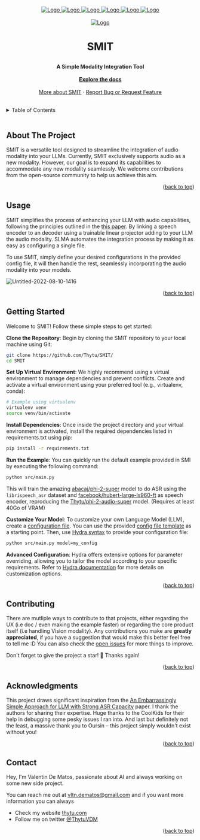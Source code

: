 <div id="top"></div>

<br />
<div align="center">

  
  <a href="https://github.com/Thytu/SMIT/graphs/contributors">
    <img src="https://img.shields.io/github/contributors/Thytu/SMIT.svg?style=for-the-badge&color=blue" alt="Logo">
  </a>
  <a href="https://github.com/Thytu/SMIT/network/members">
    <img src="https://img.shields.io/github/forks/Thytu/SMIT.svg?style=for-the-badge&color=blue" alt="Logo">
  </a>
  <a href="https://github.com/Thytu/SMIT/stargazers">
    <img src="https://img.shields.io/github/stars/Thytu/SMIT.svg?style=for-the-badge&color=yellow" alt="Logo">
  </a>
  <a href="https://github.com/Thytu/SMIT/issues">
    <img src="https://img.shields.io/github/issues/Thytu/SMIT.svg?style=for-the-badge&" alt="Logo">
  </a>
  <a href="https://github.com/Thytu/SMIT/pulls">
    <img src="https://img.shields.io/github/issues-pr/Thytu/SMIT.svg?style=for-the-badge" alt="Logo">
  </a>
  <a href="https://github.com/Thytu/SMIT/blob/master/LICENSE">
    <img src="https://img.shields.io/github/license/Thytu/SMIT.svg?style=for-the-badge&color=indigo" alt="Logo">
  </a>

  <br/>
  <br />
  
  <a href="https://github.com/Thytu/SMIT/network/members">
    <img src="https://repository-images.githubusercontent.com/763042457/1d2a98b1-5e63-4416-9da2-6b432fcb0726" alt="Logo">
  </a>

  <h3 align="center" style="font-size: 200%">SMIT</h3>

  <p align="center">
    <b> A Simple Modality Integration Tool </b>
    <br />
    <br />
    <a href="#getting-started"><strong>Explore the docs</strong></a>
    <br />
    <br />
    <a href="#about-the-project">More about SMIT</a>
    · <a href="https://github.com/Thytu/SMIT/issues">Report Bug or Request Feature</a>
  </p>
</div>

<br/>

<details>
  <summary>Table of Contents</summary>
  <ol>
    <li><a href="#about-the-project">About The Project</a></li>
    <li><a href="#usage">Usage</a></li>
    <li><a href="#getting-started">Getting Started</a></li>
    <li><a href="#contributing">Contributing</a></li>
    <li><a href="#acknowledgments">Acknowledgments</a></li>
    <li><a href="#contact">Contact</a></li>
  </ol>
</details>

<br/>


## About The Project

SMIT is a versatile tool designed to streamline the integration of audio modality into your LLMs. Currently, SMIT exclusively supports audio as a new modality. However, our goal is to expand its capabilities to accommodate any new modality seamlessly. We welcome contributions from the open-source community to help us achieve this aim.


<p align="right">(<a href="#top">back to top</a>)</p>


## Usage

SMIT simplifies the process of enhancing your LLM with audio capabilities, following the principles outlined in the [this paper](https://arxiv.org/abs/2402.08846). By linking a speech encoder to an decoder using a trainable linear projector adding to your LLM the audio modality. SLMA automates the integration process by making it as easy as configuring a single file.

To use SMIT, simply define your desired configurations in the provided config file, it will then handle the rest, seamlessly incorporating the audio modality into your models.

![Untitled-2022-08-10-1416](https://github.com/Thytu/SMIT/assets/43698357/7a4843d8-d283-4d3b-ab7f-1f4ba0199e4b)

<p align="right">(<a href="#top">back to top</a>)</p>


## Getting Started

Welcome to SMIT! Follow these simple steps to get started:

**Clone the Repository**: Begin by cloning the SMIT repository to your local machine using Git:
```sh
git clone https://github.com/Thytu/SMIT/
cd SMIT
```

**Set Up Virtual Environment**: We highly recommend using a virtual environment to manage dependencies and prevent conflicts. Create and activate a virtual environment using your preferred tool (e.g., virtualenv, conda):
```sh
# Example using virtualenv
virtualenv venv
source venv/bin/activate
```

**Install Dependencies**: Once inside the project directory and your virtual environment is activated, install the required dependencies listed in requirements.txt using pip:

```sh
pip install -r requirements.txt
```

**Run the Example**: You can quickly run the default example provided in SMI by executing the following command:

```sh
python src/main.py
```

This will train the amazing [abacaj/phi-2-super](https://huggingface.co/abacaj/phi-2-super/tree/main) model to do ASR using the `librispeech_asr` dataset and [facebook/hubert-large-ls960-ft](https://huggingface.co/facebook/hubert-large-ls960-ft) as speech encoder, reproducing the [Thytu/phi-2-audio-super](https://huggingface.co/Thytu/phi-2-audio-super/tree/main) model. (Requires at least 40Go of VRAM)

**Customize Your Model**: To customize your own Language Model (LLM), create a [configuration file](docs/config-file.md). You can use the provided [config file template](config/default.yaml) as a starting point. Then, use [Hydra syntax](https://hydra.cc/docs/advanced/override_grammar/basic/) to provide your configuration file:

```sh
python src/main.py model=my_config
```

**Advanced Configuration**: Hydra offers extensive options for parameter overriding, allowing you to tailor the model according to your specific requirements. Refer to [Hydra documentation](https://hydra.cc/docs/intro/) for more details on customization options.


<p align="right">(<a href="#top">back to top</a>)</p>

## Contributing

There are mutliple ways to contribute to that projects, either regarding the UX (i.e doc / even making the example faster) or regarding the core product itself (i.e handling Vision modality).
Any contributions you make are **greatly appreciated**, if you have a suggestion that would make this better feel free to tell me :D You can also check the [open issues](https://github.com/Thytu/SMIT/issues) for more things to improve.

Don't forget to give the project a star! 🌟 Thanks again!

<p align="right">(<a href="#top">back to top</a>)</p>

## Acknowledgments

This project draws significant inspiration from the [An Embarrassingly Simple Approach for LLM with Strong ASR Capacity](https://arxiv.org/pdf/2402.08846.pdf) paper. I thank the authors for sharing their expertise. Huge thanks to the CoolKids for their  help in debugging some pesky issues I ran into. And last but definitely not the least, a massive thank you to Oursin – this project simply wouldn't exist without you!

<p align="right">(<a href="#top">back to top</a>)</p>


## Contact

Hey, I'm Valentin De Matos, passionate about AI and always working on some new side project.

You can reach me out at vltn.dematos@gmail.com and if you want more information you can always
- Check my website [thytu.com](https://thytu.com/)
- Follow me on twitter [@ThytuVDM](https://twitter.com/ThytuVDM)

<p align="right">(<a href="#top">back to top</a>)</p>


<!-- MARKDOWN LINKS & IMAGES -->
[issues]: https://img.shields.io/github/issues/Thytu/SMIT
